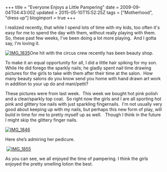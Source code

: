 +++
title = "Everyone Enjoys a Little Pampering"
date = 2009-09-04T04:43:00Z
updated = 2015-05-10T15:52:25Z
tags = ["Motherhood", "dress up"]
blogimport = true 
+++

I realized recently, that while I spend lots of time with my kids, too often it's easy for me to spend the day with them, without really playing with them.&#160; So, these past few weeks, I've been doing a lot more playing.&#160; And I gotta say, I'm loving it. 

[![IMG_1835](https://latc.s3.amazonaws.com/wp-content/uploads/2009/09/IMG_1835.jpg "IMG_1835")](https://latc.s3.amazonaws.com/wp-content/uploads/2009/09/IMG_1835.jpg)One hit with the circus crew recently has been beauty shop.&#160; 

To make it an equal opportunity for all, I did a little hair spiking for my son.&#160; While He did forego the sparkly nails; he gladly spent nail time drawing pictures for the girls to take with them after their time at the salon.&#160; How many beauty salons do you know send you home with hand drawn art work in addition to your up do and mani/petti?&#160;&#160; 

 These pictures were from last week.&#160; This week we bought hot pink polish and a clear/sparkly top coat.&#160; So right now the girls and I are all sporting hot pink and glittery toe nails with just sparkling fingernails.&#160; I'm not usually very good about keeping up with my nails, but perhaps this new form of play, will build in time for me to pretty myself up as well.&#160;&#160; Though I think in the future I might skip the glittery finger nails. 

[![IMG_1846](https://latc.s3.amazonaws.com/wp-content/uploads/2009/09/IMG_1846.jpg "IMG_1846")](https://latc.s3.amazonaws.com/wp-content/uploads/2009/09/IMG_1846.jpg)

Here she’s admiring her pedicure.

&#160;[![IMG_1855](https://latc.s3.amazonaws.com/wp-content/uploads/2009/09/IMG_1855.jpg "IMG_1855")](https://latc.s3.amazonaws.com/wp-content/uploads/2009/09/IMG_1855.jpg)

As you can see, we all enjoyed the time of pampering. I think the girls enjoyed the pretty smelling lotion the best.&#160; 
